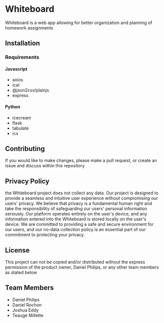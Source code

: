 # Whiteboard

Whiteboard is a web app allowing for better organization and planning of homework assignments

## Installation

### Requirements

#### Javascript
- axios
- ical
- @json2csv/plainjs
- express

#### Python
- icecream
- flask
- tabulate
- ics

## Contributing
If you would like to make changes, please make a pull request, or create an issue and discuss within this repository

## Privacy Policy
the Whiteboard project does not collect any data. Our project is designed to provide a seamless and intuitive user experience without compromising our users' privacy. We believe that privacy is a fundamental human right and take the responsibility of safeguarding our users' personal information seriously. Our platform operates entirely on the user's device, and any information entered into the Whiteboard is stored locally on the user's device. We are committed to providing a safe and secure environment for our users, and our no-data collection policy is an essential part of our commitment to protecting your privacy.


## License

This project can not be copied and/or distributed without the express permission of the product owner, Daniel Philips, or any other team members as stated below

## Team Members
 - Daniel Philips
 - Daniel Rochon
 - Joshua Eddy
 - Teauge Millette

